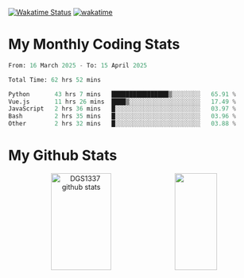[![Wakatime Status](https://github.com/noopurphalak/noopurphalak/workflows/wakatime-status-update/badge.svg)](https://github.com/noopurphalak/noopurphalak/actions/workflows/main.yml)
[![wakatime](https://wakatime.com/badge/user/80ace140-ef40-4fdd-b8ed-f3be3d2e1aea.svg)](https://wakatime.com/@80ace140-ef40-4fdd-b8ed-f3be3d2e1aea)

# My Monthly Coding Stats

<!--START_SECTION:waka-->

```python
From: 16 March 2025 - To: 15 April 2025

Total Time: 62 hrs 52 mins

Python       43 hrs 7 mins   ████████████████▒░░░░░░░░   65.91 %
Vue.js       11 hrs 26 mins  ████▒░░░░░░░░░░░░░░░░░░░░   17.49 %
JavaScript   2 hrs 36 mins   █░░░░░░░░░░░░░░░░░░░░░░░░   03.97 %
Bash         2 hrs 35 mins   █░░░░░░░░░░░░░░░░░░░░░░░░   03.96 %
Other        2 hrs 32 mins   █░░░░░░░░░░░░░░░░░░░░░░░░   03.88 %
```

<!--END_SECTION:waka-->

# My Github Stats
<div style="text-align: center;">
  <img width="49%" height="195px" src="https://github-readme-stats-sigma-five.vercel.app/api?username=noopurphalak&show_icons=true&count_private=true&hide_border=true&title_color=00FFFF&icon_color=00FFFF&text_color=00FFFF&bg_color=0d1117" alt="DGS1337 github stats" />
  <img width="41%" height="195px" src="https://github-readme-stats-sigma-five.vercel.app/api/top-langs/?username=noopurphalak&layout=compact&hide_border=true&title_color=00FFFF&text_color=00FFFF&bg_color=0d1117" />
</div>

